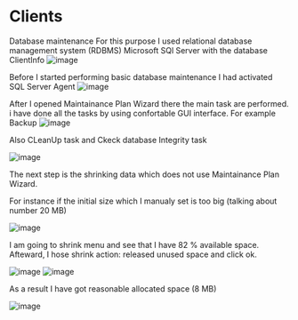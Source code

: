 # Clients
Database maintenance 
For this purpose I used relational database management system (RDBMS) Microsoft SQl Server with the database ClientInfo
![image](https://user-images.githubusercontent.com/56975146/114936271-34f0f400-9e0a-11eb-9d21-7057cd94faca.png)

Before I started performing basic database maintenance I had activated SQL Server Agent 
![image](https://user-images.githubusercontent.com/56975146/114936753-d8420900-9e0a-11eb-9dec-de1463d7428a.png)

After I opened Maintainance Plan Wizard there the main task are  performed.
i have done all the tasks by using confortable GUI interface. 
For example Backup
![image](https://user-images.githubusercontent.com/56975146/114938035-9c0fa800-9e0c-11eb-9dcf-c58e2bbdac12.png)




Also CLeanUp task and Ckeck database Integrity task


![image](https://user-images.githubusercontent.com/56975146/114939040-e04f7800-9e0d-11eb-9d73-5da7b7c00da9.png)

The next step is the shrinking data which does not use Maintainance Plan Wizard.


For instance if the initial size which I manualy set is too big (talking about number 20 MB)

![image](https://user-images.githubusercontent.com/56975146/114942447-8bfac700-9e12-11eb-84b9-4ef8536004dc.png)


I am going to shrink menu and see that I have 82 % available space. Afteward, I hose shrink action: released unused space and click ok. 

![image](https://user-images.githubusercontent.com/56975146/114942624-cd8b7200-9e12-11eb-8a28-85c4f4228cb3.png)
![image](https://user-images.githubusercontent.com/56975146/114942773-062b4b80-9e13-11eb-8ee2-904f1ad9fbaa.png)


As a result I have got reasonable allocated space (8 MB)

![image](https://user-images.githubusercontent.com/56975146/114943085-7934c200-9e13-11eb-9d9e-251442f55119.png)



